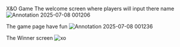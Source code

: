 X&O Game
The welcome screen where players will input there name
![Annotation 2025-07-08 001206](https://github.com/user-attachments/assets/9ffe32ee-cf40-4076-9026-fcf70a17fe62)

The game page have fun
![Annotation 2025-07-08 001236](https://github.com/user-attachments/assets/9a8bbb23-3149-4355-b237-60b2b766ef07)

The Winner screen 
![xo](https://github.com/user-attachments/assets/e9e0b7b0-334a-4630-b544-cfefdb44ae4d)

